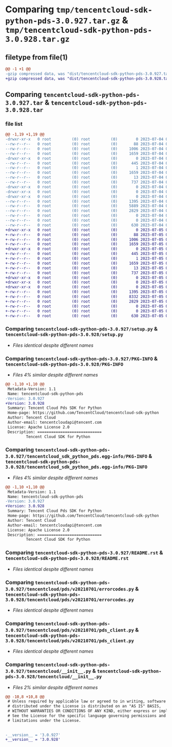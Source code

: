 # Comparing `tmp/tencentcloud-sdk-python-pds-3.0.927.tar.gz` & `tmp/tencentcloud-sdk-python-pds-3.0.928.tar.gz`

## filetype from file(1)

```diff
@@ -1 +1 @@
-gzip compressed data, was "dist/tencentcloud-sdk-python-pds-3.0.927.tar", last modified: Tue Jul  4 00:27:09 2023, max compression
+gzip compressed data, was "dist/tencentcloud-sdk-python-pds-3.0.928.tar", last modified: Wed Jul  5 00:31:03 2023, max compression
```

## Comparing `tencentcloud-sdk-python-pds-3.0.927.tar` & `tencentcloud-sdk-python-pds-3.0.928.tar`

### file list

```diff
@@ -1,19 +1,19 @@
-drwxr-xr-x   0 root         (0) root         (0)        0 2023-07-04 00:27:09.000000 tencentcloud-sdk-python-pds-3.0.927/
--rw-r--r--   0 root         (0) root         (0)       88 2023-07-04 00:27:09.000000 tencentcloud-sdk-python-pds-3.0.927/setup.cfg
--rw-r--r--   0 root         (0) root         (0)     1006 2023-07-04 00:27:09.000000 tencentcloud-sdk-python-pds-3.0.927/setup.py
--rw-r--r--   0 root         (0) root         (0)     1659 2023-07-04 00:27:09.000000 tencentcloud-sdk-python-pds-3.0.927/PKG-INFO
-drwxr-xr-x   0 root         (0) root         (0)        0 2023-07-04 00:27:09.000000 tencentcloud-sdk-python-pds-3.0.927/tencentcloud_sdk_python_pds.egg-info/
--rw-r--r--   0 root         (0) root         (0)      445 2023-07-04 00:27:09.000000 tencentcloud-sdk-python-pds-3.0.927/tencentcloud_sdk_python_pds.egg-info/SOURCES.txt
--rw-r--r--   0 root         (0) root         (0)        1 2023-07-04 00:27:09.000000 tencentcloud-sdk-python-pds-3.0.927/tencentcloud_sdk_python_pds.egg-info/dependency_links.txt
--rw-r--r--   0 root         (0) root         (0)     1659 2023-07-04 00:27:09.000000 tencentcloud-sdk-python-pds-3.0.927/tencentcloud_sdk_python_pds.egg-info/PKG-INFO
--rw-r--r--   0 root         (0) root         (0)       13 2023-07-04 00:27:09.000000 tencentcloud-sdk-python-pds-3.0.927/tencentcloud_sdk_python_pds.egg-info/top_level.txt
--rw-r--r--   0 root         (0) root         (0)      737 2023-07-04 00:27:09.000000 tencentcloud-sdk-python-pds-3.0.927/README.rst
-drwxr-xr-x   0 root         (0) root         (0)        0 2023-07-04 00:27:09.000000 tencentcloud-sdk-python-pds-3.0.927/tencentcloud/
-drwxr-xr-x   0 root         (0) root         (0)        0 2023-07-04 00:27:09.000000 tencentcloud-sdk-python-pds-3.0.927/tencentcloud/pds/
-drwxr-xr-x   0 root         (0) root         (0)        0 2023-07-04 00:27:09.000000 tencentcloud-sdk-python-pds-3.0.927/tencentcloud/pds/v20210701/
--rw-r--r--   0 root         (0) root         (0)     1395 2023-07-04 00:27:09.000000 tencentcloud-sdk-python-pds-3.0.927/tencentcloud/pds/v20210701/errorcodes.py
--rw-r--r--   0 root         (0) root         (0)     5889 2023-07-04 00:27:09.000000 tencentcloud-sdk-python-pds-3.0.927/tencentcloud/pds/v20210701/models.py
--rw-r--r--   0 root         (0) root         (0)     2829 2023-07-04 00:27:09.000000 tencentcloud-sdk-python-pds-3.0.927/tencentcloud/pds/v20210701/pds_client.py
--rw-r--r--   0 root         (0) root         (0)        0 2023-07-04 00:27:09.000000 tencentcloud-sdk-python-pds-3.0.927/tencentcloud/pds/v20210701/__init__.py
--rw-r--r--   0 root         (0) root         (0)        0 2023-07-04 00:27:09.000000 tencentcloud-sdk-python-pds-3.0.927/tencentcloud/pds/__init__.py
--rw-r--r--   0 root         (0) root         (0)      630 2023-07-04 00:27:09.000000 tencentcloud-sdk-python-pds-3.0.927/tencentcloud/__init__.py
+drwxr-xr-x   0 root         (0) root         (0)        0 2023-07-05 00:31:03.000000 tencentcloud-sdk-python-pds-3.0.928/
+-rw-r--r--   0 root         (0) root         (0)       88 2023-07-05 00:31:03.000000 tencentcloud-sdk-python-pds-3.0.928/setup.cfg
+-rw-r--r--   0 root         (0) root         (0)     1006 2023-07-05 00:31:03.000000 tencentcloud-sdk-python-pds-3.0.928/setup.py
+-rw-r--r--   0 root         (0) root         (0)     1659 2023-07-05 00:31:03.000000 tencentcloud-sdk-python-pds-3.0.928/PKG-INFO
+drwxr-xr-x   0 root         (0) root         (0)        0 2023-07-05 00:31:03.000000 tencentcloud-sdk-python-pds-3.0.928/tencentcloud_sdk_python_pds.egg-info/
+-rw-r--r--   0 root         (0) root         (0)      445 2023-07-05 00:31:03.000000 tencentcloud-sdk-python-pds-3.0.928/tencentcloud_sdk_python_pds.egg-info/SOURCES.txt
+-rw-r--r--   0 root         (0) root         (0)        1 2023-07-05 00:31:03.000000 tencentcloud-sdk-python-pds-3.0.928/tencentcloud_sdk_python_pds.egg-info/dependency_links.txt
+-rw-r--r--   0 root         (0) root         (0)     1659 2023-07-05 00:31:03.000000 tencentcloud-sdk-python-pds-3.0.928/tencentcloud_sdk_python_pds.egg-info/PKG-INFO
+-rw-r--r--   0 root         (0) root         (0)       13 2023-07-05 00:31:03.000000 tencentcloud-sdk-python-pds-3.0.928/tencentcloud_sdk_python_pds.egg-info/top_level.txt
+-rw-r--r--   0 root         (0) root         (0)      737 2023-07-05 00:31:03.000000 tencentcloud-sdk-python-pds-3.0.928/README.rst
+drwxr-xr-x   0 root         (0) root         (0)        0 2023-07-05 00:31:03.000000 tencentcloud-sdk-python-pds-3.0.928/tencentcloud/
+drwxr-xr-x   0 root         (0) root         (0)        0 2023-07-05 00:31:03.000000 tencentcloud-sdk-python-pds-3.0.928/tencentcloud/pds/
+drwxr-xr-x   0 root         (0) root         (0)        0 2023-07-05 00:31:03.000000 tencentcloud-sdk-python-pds-3.0.928/tencentcloud/pds/v20210701/
+-rw-r--r--   0 root         (0) root         (0)     1395 2023-07-05 00:31:03.000000 tencentcloud-sdk-python-pds-3.0.928/tencentcloud/pds/v20210701/errorcodes.py
+-rw-r--r--   0 root         (0) root         (0)     8332 2023-07-05 00:31:03.000000 tencentcloud-sdk-python-pds-3.0.928/tencentcloud/pds/v20210701/models.py
+-rw-r--r--   0 root         (0) root         (0)     2829 2023-07-05 00:31:03.000000 tencentcloud-sdk-python-pds-3.0.928/tencentcloud/pds/v20210701/pds_client.py
+-rw-r--r--   0 root         (0) root         (0)        0 2023-07-05 00:31:03.000000 tencentcloud-sdk-python-pds-3.0.928/tencentcloud/pds/v20210701/__init__.py
+-rw-r--r--   0 root         (0) root         (0)        0 2023-07-05 00:31:03.000000 tencentcloud-sdk-python-pds-3.0.928/tencentcloud/pds/__init__.py
+-rw-r--r--   0 root         (0) root         (0)      630 2023-07-05 00:31:03.000000 tencentcloud-sdk-python-pds-3.0.928/tencentcloud/__init__.py
```

### Comparing `tencentcloud-sdk-python-pds-3.0.927/setup.py` & `tencentcloud-sdk-python-pds-3.0.928/setup.py`

 * *Files identical despite different names*

### Comparing `tencentcloud-sdk-python-pds-3.0.927/PKG-INFO` & `tencentcloud-sdk-python-pds-3.0.928/PKG-INFO`

 * *Files 4% similar despite different names*

```diff
@@ -1,10 +1,10 @@
 Metadata-Version: 1.1
 Name: tencentcloud-sdk-python-pds
-Version: 3.0.927
+Version: 3.0.928
 Summary: Tencent Cloud Pds SDK for Python
 Home-page: https://github.com/TencentCloud/tencentcloud-sdk-python
 Author: Tencent Cloud
 Author-email: tencentcloudapi@tencent.com
 License: Apache License 2.0
 Description: ============================
         Tencent Cloud SDK for Python
```

### Comparing `tencentcloud-sdk-python-pds-3.0.927/tencentcloud_sdk_python_pds.egg-info/PKG-INFO` & `tencentcloud-sdk-python-pds-3.0.928/tencentcloud_sdk_python_pds.egg-info/PKG-INFO`

 * *Files 4% similar despite different names*

```diff
@@ -1,10 +1,10 @@
 Metadata-Version: 1.1
 Name: tencentcloud-sdk-python-pds
-Version: 3.0.927
+Version: 3.0.928
 Summary: Tencent Cloud Pds SDK for Python
 Home-page: https://github.com/TencentCloud/tencentcloud-sdk-python
 Author: Tencent Cloud
 Author-email: tencentcloudapi@tencent.com
 License: Apache License 2.0
 Description: ============================
         Tencent Cloud SDK for Python
```

### Comparing `tencentcloud-sdk-python-pds-3.0.927/README.rst` & `tencentcloud-sdk-python-pds-3.0.928/README.rst`

 * *Files identical despite different names*

### Comparing `tencentcloud-sdk-python-pds-3.0.927/tencentcloud/pds/v20210701/errorcodes.py` & `tencentcloud-sdk-python-pds-3.0.928/tencentcloud/pds/v20210701/errorcodes.py`

 * *Files identical despite different names*

### Comparing `tencentcloud-sdk-python-pds-3.0.927/tencentcloud/pds/v20210701/pds_client.py` & `tencentcloud-sdk-python-pds-3.0.928/tencentcloud/pds/v20210701/pds_client.py`

 * *Files identical despite different names*

### Comparing `tencentcloud-sdk-python-pds-3.0.927/tencentcloud/__init__.py` & `tencentcloud-sdk-python-pds-3.0.928/tencentcloud/__init__.py`

 * *Files 2% similar despite different names*

```diff
@@ -10,8 +10,8 @@
 # Unless required by applicable law or agreed to in writing, software
 # distributed under the License is distributed on an "AS IS" BASIS,
 # WITHOUT WARRANTIES OR CONDITIONS OF ANY KIND, either express or implied.
 # See the License for the specific language governing permissions and
 # limitations under the License.
 
 
-__version__ = '3.0.927'
+__version__ = '3.0.928'
```


